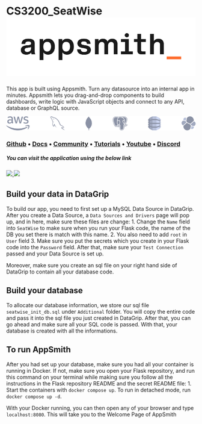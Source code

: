 # CS3200_SeatWise![](https://raw.githubusercontent.com/appsmithorg/appsmith/release/static/appsmith_logo_primary.png)

This app is built using Appsmith. Turn any datasource into an internal app in minutes. Appsmith lets you drag-and-drop components to build dashboards, write logic with JavaScript objects and connect to any API, database or GraphQL source.

![](https://raw.githubusercontent.com/appsmithorg/appsmith/release/static/images/integrations.png)

### [Github](https://github.com/appsmithorg/appsmith) • [Docs](https://docs.appsmith.com/?utm_source=github&utm_medium=social&utm_content=appsmith_docs&utm_campaign=null&utm_term=appsmith_docs) • [Community](https://community.appsmith.com/) • [Tutorials](https://github.com/appsmithorg/appsmith/tree/update/readme#tutorials) • [Youtube](https://www.youtube.com/appsmith) • [Discord](https://discord.gg/rBTTVJp)

##### You can visit the application using the below link

###### [![](https://assets.appsmith.com/git-sync/Buttons.svg) ](http://localhost:8080/applications/642d9287243c9832af6a1f71/pages/642d9287243c9832af6a1f74) [![](https://assets.appsmith.com/git-sync/Buttons2.svg)](http://localhost:8080/applications/642d9287243c9832af6a1f71/pages/642d9287243c9832af6a1f74/edit)

## Build your data in DataGrip
To build our app, you need to first set up a MySQL Data Source in DataGrip. 
After you create a Data Source, a `Data Sources and Drivers` page will pop up, and in here, make sure these files are change:
    1. Change the `Name` field into `SeatWise` to make sure when you run your Flask code, the name of the DB you set there is match with this name. 
    2. You also need to add `root` in `User` field
    3. Make sure you put the secrets which you create in your Flask code into the `Password` field. 
After that, make sure your `Test Connection` passed and your Data Source is set up. 

Moreover, make sure you create an sql file on your right hand side of DataGrip to contain all your database code. 

## Build your database
To allocate our database information, we store our sql file `seatwise_init_db.sql` under `Additional` folder. 
You will copy the entire code and pass it into the sql file you just created in DataGrip. 
After that, you can go ahead and make sure all your SQL code is passed. With that, your database is created with all the informations.

## To run AppSmith
After you had set up your database, make sure you had all your container is running in Docker. 
If not, make sure you open your Flask repository, and run this command on your terminal while making sure you follow all the instructions in the Flask repository README and the secret README file:
    1. Start the containers with `docker compose up`.  To run in detached mode, run `docker compose up -d`. 

With your Docker running, you can then open any of your browser and type `localhost:8080`. This will take you to the Welcome Page of AppSmith